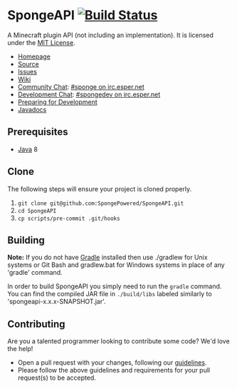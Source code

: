 SpongeAPI [![Build Status](https://travis-ci.org/SpongePowered/SpongeAPI.svg?branch=master)](https://travis-ci.org/SpongePowered/SpongeAPI)
=============

A Minecraft plugin API (not including an implementation). It is licensed under the [MIT License]. 

* [Homepage]
* [Source]
* [Issues]
* [Wiki]
* [Community Chat]: [#sponge on irc.esper.net]
* [Development Chat]: [#spongedev on irc.esper.net]
* [Preparing for Development]
* [Javadocs]

## Prerequisites
* [Java] 8

## Clone
The following steps will ensure your project is cloned properly.  
1. `git clone git@github.com:SpongePowered/SpongeAPI.git`  
2. `cd SpongeAPI`  
3. `cp scripts/pre-commit .git/hooks`

## Building
__Note:__ If you do not have [Gradle] installed then use ./gradlew for Unix systems or Git Bash and gradlew.bat for Windows systems in place of any 'gradle' command.

In order to build SpongeAPI you simply need to run the `gradle` command. You can find the compiled JAR file in `./build/libs` labeled similarly to 'spongeapi-x.x.x-SNAPSHOT.jar'.

## Contributing
Are you a talented programmer looking to contribute some code? We'd love the help!
* Open a pull request with your changes, following our [guidelines](CONTRIBUTING.md).
* Please follow the above guidelines and requirements for your pull request(s) to be accepted.

[Eclipse]: https://www.eclipse.org/
[Gradle]: https://www.gradle.org/
[Homepage]: https://spongepowered.org/
[IntelliJ]: https://www.jetbrains.com/idea/
[Issues]: https://issues.spongepowered.org/
[Wiki]: https://github.com/SpongePowered/SpongeAPI/wiki/
[Java]: http://www.oracle.com/technetwork/java/javase/downloads/jdk8-downloads-2133151.html
[Source]: https://github.com/SpongePowered/SpongeAPI/
[MIT License]: https://www.tldrlegal.com/license/mit-license
[Community Chat]: https://webchat.esper.net/?channels=sponge
[Development Chat]: https://webchat.esper.net/?channels=spongedev
[Preparing for Development]: https://docs.spongepowered.org/en/preparing/
[#sponge on irc.esper.net]: irc://irc.esper.net/#sponge
[Development Chat]: https://webchat.esper.net/?channels=spongedev
[#spongedev on irc.esper.net]: irc://irc.esper.net/#spongedev
[Preparing for Development]: https://docs.spongepowered.org/en/preparing/
[Javadocs]: https://jd.spongepowered.org
